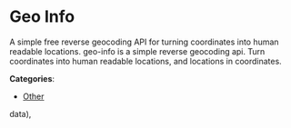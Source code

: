 # Geo Info

A simple free reverse geocoding API for turning coordinates into human readable locations. geo-info is a simple reverse geocoding api. Turn coordinates into human readable locations, and locations in coordinates.

**Categories**:

- [Other](https://github/apis-list/apis-list#other)



data),


